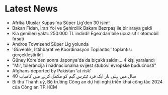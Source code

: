 # Latest News
-  Afrika Uluslar Kupası'na Süper Lig'den 30 isim!
-  Bakan Fidan, İran Yol ve Şehircilik Bakanı Bezrpaş ile bir araya geldi
-  Kia gemileri yaktı: 250.000 TL indirdi! Egea'dan bile ucuz sıfır otomobil fırsatı
-  Andros Townsend Süper Lig yolunda
-  'Güvenlik, İstihbarat ve Koordinasyon Toplantısı' toplantısı gerçekleştirildi
-  Güney Kore'den sonra Japonya'da da bıçaklı saldırı... 4 kişi yaralandı
-  "Mir, tolerancija i nadnacionalna svijest stubovi evropske budućnosti"
-  Afghans deported by Pakistan ‘at risk’
-  40 سال میں پہلی بار ایک فرد ٹیٹرس گیم کو مکمل کرنے میں کامیاب
-  Bí thư Thành uỷ, Bộ trưởng Công an dự hội nghị triển khai công tác 2024 của Công an TP.HCM
